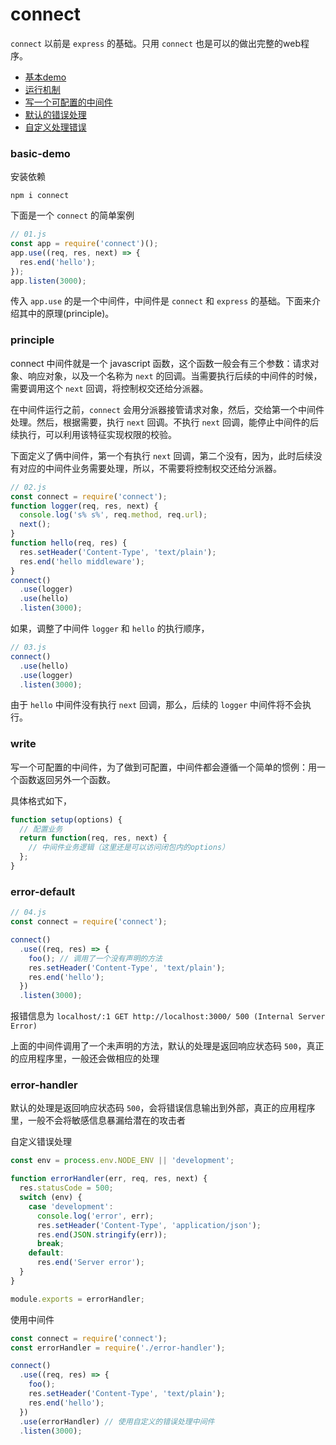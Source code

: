 # connect

`connect` 以前是 `express` 的基础。只用 `connect` 也是可以的做出完整的web程序。

- [基本demo](#basic-demo)
- [运行机制](#principle)
- [写一个可配置的中间件](#write)
- [默认的错误处理](#error-default)
- [自定义处理错误](#error-handler)

### basic-demo
安装依赖
```
npm i connect
```

下面是一个 `connect` 的简单案例

```js
// 01.js
const app = require('connect')();
app.use((req, res, next) => {
  res.end('hello');
});
app.listen(3000);
```

传入 `app.use` 的是一个中间件，中间件是 `connect` 和 `express` 的基础。下面来介绍其中的原理(principle)。

### principle

connect 中间件就是一个 javascript 函数，这个函数一般会有三个参数：请求对象、响应对象，以及一个名称为 `next` 的回调。当需要执行后续的中间件的时候，需要调用这个 `next` 回调，将控制权交还给分派器。

在中间件运行之前，`connect` 会用分派器接管请求对象，然后，交给第一个中间件处理。然后，根据需要，执行 `next` 回调。不执行 `next` 回调，能停止中间件的后续执行，可以利用该特征实现权限的校验。

下面定义了俩中间件，第一个有执行 `next` 回调，第二个没有，因为，此时后续没有对应的中间件业务需要处理，所以，不需要将控制权交还给分派器。

```js
// 02.js
const connect = require('connect');
function logger(req, res, next) {
  console.log('s% s%', req.method, req.url);
  next();
}
function hello(req, res) {
  res.setHeader('Content-Type', 'text/plain');
  res.end('hello middleware');
}
connect()
  .use(logger)
  .use(hello)
  .listen(3000);
```

如果，调整了中间件 `logger` 和 `hello` 的执行顺序，

```js
// 03.js
connect()
  .use(hello)
  .use(logger)
  .listen(3000);
```
由于 `hello` 中间件没有执行 `next` 回调，那么，后续的 `logger` 中间件将不会执行。

### write

写一个可配置的中间件，为了做到可配置，中间件都会遵循一个简单的惯例：用一个函数返回另外一个函数。

具体格式如下，
```js
function setup(options) {
  // 配置业务
  return function(req, res, next) {
    // 中间件业务逻辑（这里还是可以访问闭包内的options）
  };
}
```

### error-default

```javascript
// 04.js
const connect = require('connect');

connect()
  .use((req, res) => {
    foo(); // 调用了一个没有声明的方法
    res.setHeader('Content-Type', 'text/plain');
    res.end('hello');
  })
  .listen(3000);

```

报错信息为 `localhost/:1 GET http://localhost:3000/ 500 (Internal Server Error)`

上面的中间件调用了一个未声明的方法，默认的处理是返回响应状态码 `500`，真正的应用程序里，一般还会做相应的处理

### error-handler

默认的处理是返回响应状态码 `500`，会将错误信息输出到外部，真正的应用程序里，一般不会将敏感信息暴漏给潜在的攻击者

自定义错误处理
```js
const env = process.env.NODE_ENV || 'development';

function errorHandler(err, req, res, next) {
  res.statusCode = 500;
  switch (env) {
    case 'development':
      console.log('error', err);
      res.setHeader('Content-Type', 'application/json');
      res.end(JSON.stringify(err));
      break;
    default:
      res.end('Server error');
  }
}

module.exports = errorHandler;
```

使用中间件

```js
const connect = require('connect');
const errorHandler = require('./error-handler');

connect()
  .use((req, res) => {
    foo();
    res.setHeader('Content-Type', 'text/plain');
    res.end('hello');
  })
  .use(errorHandler) // 使用自定义的错误处理中间件
  .listen(3000);
```
